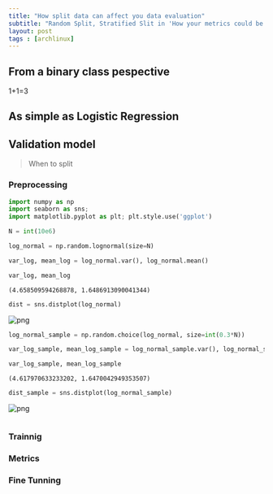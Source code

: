 ```yaml
---
title: "How split data can affect you data evaluation"
subtitle: "Random Split, Stratified Slit in 'How your metrics could be affect'"
layout: post
tags : [archlinux]
---
```


## From a binary class pespective

1+1=3

## As simple as Logistic Regression


## Validation model

> When to split

### Preprocessing



```python
import numpy as np
import seaborn as sns;
import matplotlib.pyplot as plt; plt.style.use('ggplot')
```


```python
N = int(10e6)
```


```python
log_normal = np.random.lognormal(size=N)
```


```python
var_log, mean_log = log_normal.var(), log_normal.mean()
```


```python
var_log, mean_log
```




    (4.658509594268878, 1.6486913090041344)




```python
dist = sns.distplot(log_normal)
```


![png](output_5_0.png)



```python
log_normal_sample = np.random.choice(log_normal, size=int(0.3*N))
```


```python
var_log_sample, mean_log_sample = log_normal_sample.var(), log_normal_sample.mean()
```


```python
var_log_sample, mean_log_sample
```




    (4.617970633233202, 1.6470042949353507)




```python
dist_sample = sns.distplot(log_normal_sample)
```


![png](output_9_0.png)



```python

```


### Trainnig

### Metrics

### Fine Tunning
